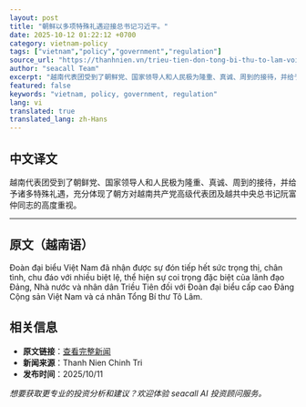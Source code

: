 ```yaml
---
layout: post
title: "朝鲜以多项特殊礼遇迎接总书记习近平。"
date: 2025-10-12 01:22:12 +0700
category: vietnam-policy
tags: ["vietnam","policy","government","regulation"]
source_url: "https://thanhnien.vn/trieu-tien-don-tong-bi-thu-to-lam-voi-nhieu-biet-le-185251011210225882.htm"
author: "seacall Team"
excerpt: "越南代表团受到了朝鲜党、国家领导人和人民极为隆重、真诚、周到的接待，并给予诸多特殊礼遇，充分体现了朝方对越南共产党高级代表团及越共中央总书记阮富仲同志的高度重视。..."
featured: false
keywords: "vietnam, policy, government, regulation"
lang: vi
translated: true
translated_lang: zh-Hans
---
```


## 中文译文

越南代表团受到了朝鲜党、国家领导人和人民极为隆重、真诚、周到的接待，并给予诸多特殊礼遇，充分体现了朝方对越南共产党高级代表团及越共中央总书记阮富仲同志的高度重视。

---

## 原文（越南语）

Đo&agrave;n đại biểu Việt Nam đ&atilde; nhận được sự đ&oacute;n tiếp hết sức trọng thị, ch&acirc;n t&igrave;nh, chu đ&aacute;o với nhiều biệt lệ, thể hiện sự coi trọng đặc biệt của l&atilde;nh đạo Đảng, Nh&agrave; nước v&agrave; nh&acirc;n d&acirc;n Triều Ti&ecirc;n đối với Đo&agrave;n đại biểu cấp cao Đảng Cộng sản Việt Nam v&agrave; c&aacute; nh&acirc;n Tổng B&iacute; thư T&ocirc; L&acirc;m.

## 相关信息

- **原文链接**：[查看完整新闻](https://thanhnien.vn/trieu-tien-don-tong-bi-thu-to-lam-voi-nhieu-biet-le-185251011210225882.htm)
- **新闻来源**：Thanh Nien Chinh Tri
- **发布时间**：2025/10/11

*想要获取更专业的投资分析和建议？欢迎体验 seacall AI 投资顾问服务。*